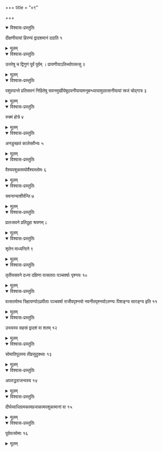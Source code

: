 +++
title = "०९"

+++


<details open><summary>विश्वास-प्रस्तुतिः</summary>

दीक्षणीयायां हिरण्यं द्वादशमानं ददाति १
</details>

<details><summary>मूलम्</summary>

दीक्षणीयायां हिरण्यं द्वादशमानं ददाति १
</details>


<details open><summary>विश्वास-प्रस्तुतिः</summary>

उत्तरेषु च द्विगुणं पूर्वं पूर्वम् । प्रायणीयाऽतिथ्योपसत्सु २
</details>

<details><summary>मूलम्</summary>

उत्तरेषु च द्विगुणं पूर्वं पूर्वम् । प्रायणीयाऽतिथ्योपसत्सु २
</details>


<details open><summary>विश्वास-प्रस्तुतिः</summary>

पशुवपान्ते प्रतिसवनं निहितेषु सवनमुखीयेषूदयनीयायामनूबन्ध्यायामुदवसानीयायां स्रजं चोद्गात्र ३
</details>

<details><summary>मूलम्</summary>

पशुवपान्ते प्रतिसवनं निहितेषु सवनमुखीयेषूदयनीयायामनूबन्ध्यायामुदवसानीयायां स्रजं चोद्गात्र ३
</details>


<details open><summary>विश्वास-प्रस्तुतिः</summary>

रुक्मं होत्रे ४
</details>

<details><summary>मूलम्</summary>

रुक्मं होत्रे ४
</details>


<details open><summary>विश्वास-प्रस्तुतिः</summary>

अनडुच्छतं कालेसर्वेभ्यः ५
</details>

<details><summary>मूलम्</summary>

अनडुच्छतं कालेसर्वेभ्यः ५
</details>


<details open><summary>विश्वास-प्रस्तुतिः</summary>

वैश्यपशुकामयोर्वैश्यस्तोमः ६
</details>

<details><summary>मूलम्</summary>

वैश्यपशुकामयोर्वैश्यस्तोमः ६
</details>


<details open><summary>विश्वास-प्रस्तुतिः</summary>

सवनान्याशीर्वन्ति ७
</details>

<details><summary>मूलम्</summary>

सवनान्याशीर्वन्ति ७
</details>


<details open><summary>विश्वास-प्रस्तुतिः</summary>

प्रातःसवने प्रतिदुहा श्रयणम् ८
</details>

<details><summary>मूलम्</summary>

प्रातःसवने प्रतिदुहा श्रयणम् ८
</details>


<details open><summary>विश्वास-प्रस्तुतिः</summary>

शृतेन माध्यन्दिने ९
</details>

<details><summary>मूलम्</summary>

शृतेन माध्यन्दिने ९
</details>


<details open><summary>विश्वास-प्रस्तुतिः</summary>

तृतीयसवने दध्ना दक्षिणा वत्सतराः पञ्चवर्षाः पृश्नयः १०
</details>

<details><summary>मूलम्</summary>

तृतीयसवने दध्ना दक्षिणा वत्सतराः पञ्चवर्षाः पृश्नयः १०
</details>


<details open><summary>विश्वास-प्रस्तुतिः</summary>

वत्सतर्यश्च त्रिहायण्योऽप्रवीताः पञ्चवर्षा राजीवपृश्नयो नवनीतपृश्नयोऽरुण्यः पिशङ्ग्य सारङ्ग्य इति ११
</details>

<details><summary>मूलम्</summary>

वत्सतर्यश्च त्रिहायण्योऽप्रवीताः पञ्चवर्षा राजीवपृश्नयो नवनीतपृश्नयोऽरुण्यः पिशङ्ग्य सारङ्ग्य इति ११
</details>


<details open><summary>विश्वास-प्रस्तुतिः</summary>

उभयस्य सहस्रं द्वादशं वा शतम् १२
</details>

<details><summary>मूलम्</summary>

उभयस्य सहस्रं द्वादशं वा शतम् १२
</details>


<details open><summary>विश्वास-प्रस्तुतिः</summary>

सोमातिपूतस्य तीव्रसुदुक्थ्यः १३
</details>

<details><summary>मूलम्</summary>

सोमातिपूतस्य तीव्रसुदुक्थ्यः १३
</details>


<details open><summary>विश्वास-प्रस्तुतिः</summary>

अपरुद्धराजन्यस्य १४
</details>

<details><summary>मूलम्</summary>

अपरुद्धराजन्यस्य १४
</details>


<details open><summary>विश्वास-प्रस्तुतिः</summary>

दीर्घव्याधिग्रामकामप्रजाकामपशुकामानां वा १५
</details>

<details><summary>मूलम्</summary>

दीर्घव्याधिग्रामकामप्रजाकामपशुकामानां वा १५
</details>


<details open><summary>विश्वास-प्रस्तुतिः</summary>

पूर्ववत्सोमाः १६
</details>

<details><summary>मूलम्</summary>

पूर्ववत्सोमाः १६
</details>
